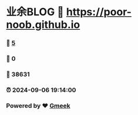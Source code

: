 # 业余BLOG :link: https://poor-noob.github.io 
### :page_facing_up: [5](https://poor-noob.github.io/tag.html) 
### :speech_balloon: 0 
### :hibiscus: 38631 
### :alarm_clock: 2024-09-06 19:14:00 
### Powered by :heart: [Gmeek](https://github.com/Meekdai/Gmeek)
